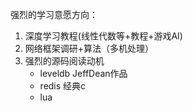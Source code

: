 强烈的学习意愿方向：

1. 深度学习教程(线性代数等+教程+游戏AI)
2. 网络框架调研+算法（多机处理）
3. 强烈的源码阅读动机
   * leveldb JeffDean作品
   * redis 经典c
   * lua 


